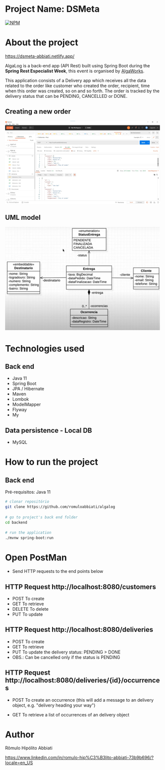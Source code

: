 # Project Name: DSMeta 
[![NPM](https://img.shields.io/npm/l/react)](https://github.com/romuloabbiati/algalog/blob/main/LICENSE) 

# About the project

https://dsmeta-abbiati.netlify.app/

AlgaLog is a back-end app (API Rest) built using Spring Boot during the **Spring Rest Especialist Week**, this event is organised by [AlgaWorks](https://www.algaworks.com/ "Site da AlgaWorks").

This application consists of a Delivery app which receives all the data related to the order like customer who created the order, recipient, time when this order was created, so on and so forth. The order is tracked by the delivery status that can be PENDING, CANCELLED or DONE.

## Creating a new order
![Web 1](https://github.com/romuloabbiati/assets/blob/main/postman.jpg)

## UML model
![Modelo Conceitual](https://github.com/romuloabbiati/assets/blob/main/uml-projeto.jpg)

# Technologies used
## Back end
- Java 11
- Spring Boot
- JPA / Hibernate
- Maven
- Lombok
- ModelMapper
- Flyway
- My

## Data persistence - Local DB
- MySQL

# How to run the project

## Back end
Pré-requisitos: Java 11

```bash
# clonar repositório
git clone https://github.com/romuloabbiati/algalog

# go to project's back end folder
cd backend

# run the application
./mvnw spring-boot:run
```

# Open PostMan
- Send HTTP requests to the end points below

## HTTP Request http://localhost:8080/customers
- POST To create
- GET To retrieve
- DELETE To delete
- PUT To update

## HTTP Request http://localhost:8080/deliveries
- POST To create
- GET To retrieve
- PUT To update the delivery status: PENDING > DONE
- OBS.: Can be cancelled only if the status is PENDING
  
## HTTP Request http://localhost:8080/deliveries/{id}/occurrences
- POST To create an occurrence (this will add a message to an delivery object, e.g. "delivery heading your way")

- GET To retrieve a list of occurrences of an delivery object

# Author

Rômulo Hipólito Abbiati

https://www.linkedin.com/in/romulo-hip%C3%B3lito-abbiati-73b9b696/?locale=en_US
